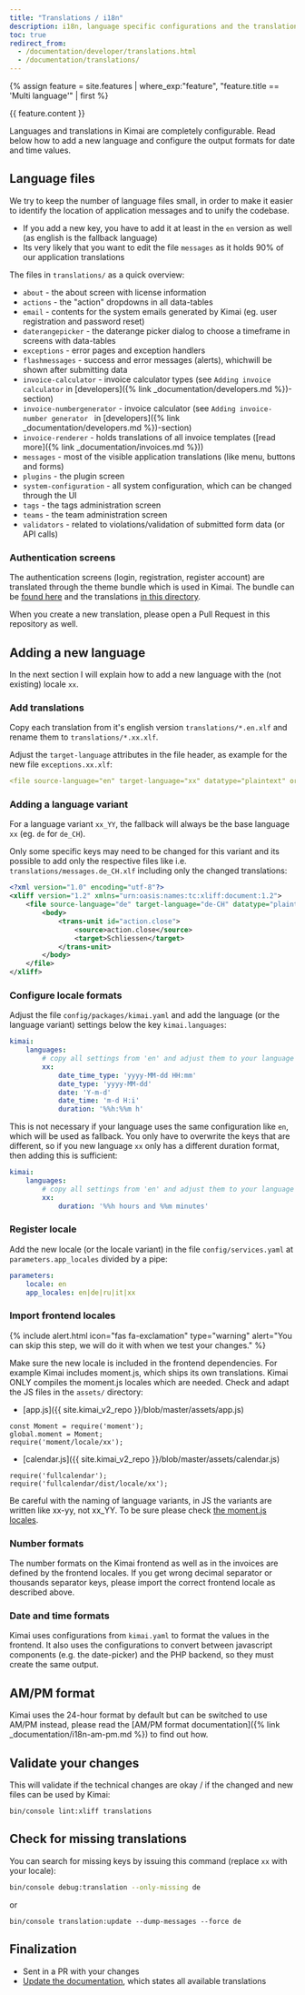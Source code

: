 ```yaml
---
title: "Translations / i18n"
description: i18n, language specific configurations and the translation files
toc: true
redirect_from:
  - /documentation/developer/translations.html
  - /documentation/translations/
---
```


{% assign feature = site.features 
    | where_exp:"feature", "feature.title == 'Multi language'" 
    | first %}

{{ feature.content }}

Languages and translations in Kimai are completely configurable. 
Read below how to add a new language and configure the output formats for date and time values.  

## Language files

We try to keep the number of language files small, in order to make it easier to identify the location of application messages and to unify the codebase.

- If you add a new key, you have to add it at least in the `en` version as well (as english is the fallback language)
- Its very likely that you want to edit the file `messages` as it holds 90% of our application translations 

The files in `translations/` as a quick overview:

- `about` - the about screen with license information
- `actions` - the "action" dropdowns in all data-tables
- `email` - contents for the system emails generated by Kimai (eg. user registration and password reset)
- `daterangepicker` - the daterange picker dialog to choose a timeframe in screens with data-tables
- `exceptions` - error pages and exception handlers
- `flashmessages` - success and error messages (alerts), whichwill be shown after submitting data
- `invoice-calculator` - invoice calculator types (see `Adding invoice calculator` in [developers]({% link _documentation/developers.md %})-section)
- `invoice-numbergenerator` - invoice calculator (see `Adding invoice-number generator ` in [developers]({% link _documentation/developers.md %})-section)
- `invoice-renderer` - holds translations of all invoice templates ([read more]({% link _documentation/invoices.md %}))
- `messages` - most of the visible application translations (like menu, buttons and forms)
- `plugins` - the plugin screen
- `system-configuration` - all system configuration, which can be changed through the UI
- `tags` - the tags administration screen
- `teams` - the team administration screen
- `validators` - related to violations/validation of submitted form data (or API calls)

### Authentication screens

The authentication screens (login, registration, register account) are translated through the theme bundle which is used in Kimai.
The bundle can be [found here](https://github.com/kevinpapst/AdminLTEBundle) and the translations [in this directory](https://github.com/kevinpapst/AdminLTEBundle/tree/master/Resources/translations).

When you create a new translation, please open a Pull Request in this repository as well.

## Adding a new language

In the next section I will explain how to add a new language with the (not existing) locale `xx`. 

### Add translations

Copy each translation from it's english version `translations/*.en.xlf` and rename them to `translations/*.xx.xlf`.

Adjust the `target-language` attributes in the file header, as example for the new file `exceptions.xx.xlf`:
```yml
<file source-language="en" target-language="xx" datatype="plaintext" original="exceptions.en.xlf">`
```

### Adding a language variant

For a language variant `xx_YY`, the fallback will always be the base language `xx` (eg. `de` for `de_CH`). 

Only some specific keys may need to be changed for this variant and its possible to add only the respective files like i.e. `translations/messages.de_CH.xlf` including only the changed translations:

```xml
<?xml version="1.0" encoding="utf-8"?>
<xliff version="1.2" xmlns="urn:oasis:names:tc:xliff:document:1.2">
    <file source-language="de" target-language="de-CH" datatype="plaintext" original="messages.en.xlf">
        <body>
            <trans-unit id="action.close">
                <source>action.close</source>
                <target>Schliessen</target>
            </trans-unit>
        </body>
    </file>
</xliff>
```

### Configure locale formats

Adjust the file `config/packages/kimai.yaml` and add the language (or the language variant) settings below the key `kimai.languages`:
 
```yaml
kimai:
    languages:
        # copy all settings from 'en' and adjust them to your language
        xx:
            date_time_type: 'yyyy-MM-dd HH:mm'
            date_type: 'yyyy-MM-dd'
            date: 'Y-m-d'
            date_time: 'm-d H:i'
            duration: '%%h:%%m h'
```

This is not necessary if your language uses the same configuration like `en`, which will be used as fallback.
You only have to overwrite the keys that are different, so if you new language `xx` only has a different duration format, then adding this is sufficient:

```yaml
kimai:
    languages:
        # copy all settings from 'en' and adjust them to your language
        xx:
            duration: '%%h hours and %%m minutes'
```

### Register locale

Add the new locale (or the locale variant) in the file `config/services.yaml` at `parameters.app_locales` divided by a pipe:

```yaml
parameters:
    locale: en
    app_locales: en|de|ru|it|xx
```

### Import frontend locales

{% include alert.html icon="fas fa-exclamation" type="warning" alert="You can skip this step, we will do it with when we test your changes." %}

Make sure the new locale is included in the frontend dependencies. For example Kimai includes moment.js, which ships its own translations.
Kimai ONLY compiles the moment.js locales which are needed. 
Check and adapt the JS files in the `assets/` directory:
- [app.js]({{ site.kimai_v2_repo }}/blob/master/assets/app.js) 
```
const Moment = require('moment');
global.moment = Moment;
require('moment/locale/xx');
```

- [calendar.js]({{ site.kimai_v2_repo }}/blob/master/assets/calendar.js) 
```
require('fullcalendar');
require('fullcalendar/dist/locale/xx');
```

Be careful with the naming of language variants, in JS the variants are written like xx-yy, not xx_YY. To be sure please check [the moment.js locales](https://github.com/moment/moment/tree/develop/locale).

### Number formats

The number formats on the Kimai frontend as well as in the invoices are defined by the frontend locales. If you get wrong decimal separator or thousands separator keys, please import the correct frontend locale as described above.

### Date and time formats

Kimai uses configurations from `kimai.yaml` to format the values in the frontend. 
It also uses the configurations to convert between javascript components (e.g. the date-picker) and the PHP backend,
so they must create the same output. 

## AM/PM format

Kimai uses the 24-hour format by default but can be switched to use AM/PM instead, please read the [AM/PM format documentation]({% link _documentation/i18n-am-pm.md %}) to find out how.

## Validate your changes

This will validate if the technical changes are okay / if the changed and new files can be used by Kimai:

```
bin/console lint:xliff translations
```

## Check for missing translations

You can search for missing keys by issuing this command (replace `xx` with your locale):
```bash
bin/console debug:translation --only-missing de
```

or
```
bin/console translation:update --dump-messages --force de
```

## Finalization

- Sent in a PR with your changes
- [Update the documentation](https://github.com/kimai/www.kimai.org/blob/master/_features/multi-language.md), which states all available translations
